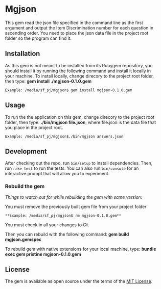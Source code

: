 # Mgjson

This gem read the json file specified in the command line as the first argument and output the Item Discrimination number for each question in ascending order. You need to place the json data file in the project root folder so the program can find it.

## Installation

As this gem is not meant to be installed from its Rubygem repository, you should install it by running the following command and install it locally in your machine. To install locally, change direcory to the project root folder, then type:
**gem install ./mgjson-0.1.0.gem**
```
Example: /media/sf_pj/mgjson$ gem install mgjson-0.1.0.gem
```

## Usage

To run the the application on this gem, change direcory to the project root folder, then type:
**./bin/mgjson file.json**, where file.json is the data file that you place in the project root.
```
Example: /media/sf_pj/mgjson$./bin/mgjson answers.json
```


## Development

After checking out the repo, run `bin/setup` to install dependencies. Then, run `rake test` to run the tests. You can also run `bin/console` for an interactive prompt that will allow you to experiment.

### Rebuild the gem

_Things to watch out for while rebuilding the gem with same version:_

You must remove the previously built gem file from your project folder
```
**Example: /media/sf_pj/mgjson$ rm mgjson-0.1.0.gem**
```

You must check in all your changes to Git

Then you can rebuild with the following command:
**gem build mgjson.gemspec**


To rebuild gem with native extensions for your local machine, type:
**bundle exec gem pristine mgjson-0.1.0.gem**



## License

The gem is available as open source under the terms of the [MIT License](http://opensource.org/licenses/MIT).

